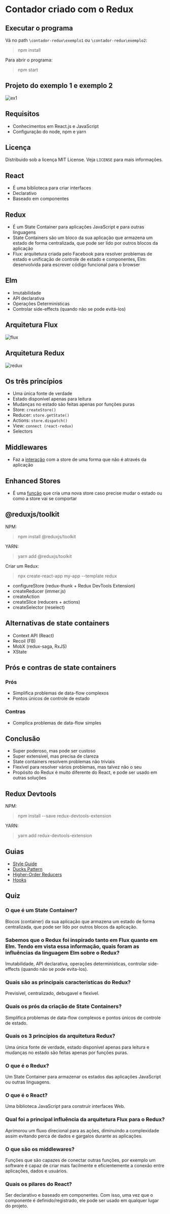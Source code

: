 # Contador criado com o Redux
## Executar o programa
Vá no path `\contador-redux\exemplo1` ou `\contador-redux\exemplo2`:
>npm install

Para abrir o programa:
>npm start

## Projeto do exemplo 1 e exemplo 2
![ex1](https://user-images.githubusercontent.com/72028645/134559458-3de7f96e-006a-4a62-adab-477af9fde2e7.PNG)

## Requisitos
- Conhecimentos em React.js e JavaScript
- Configuração do node, npm e yarn

## Licença
Distribuido sob a licença MIT License. Veja `LICENSE` para mais informações.

## React 
- É uma biblioteca para criar interfaces
- Declarativo
- Baseado em componentes

## Redux 
- É um State Container para aplicações JavaScript e para outras linguagens
- State Containers são um bloco da sua aplicação que armazena um estado de forma centralizada, que pode ser lido por outros blocos da aplicação
- Flux: arquitetura criada pelo Facebook para resolver problemas de estado e unificação de controle de estado e componentes, Elm: desenvolvida para escrever código funcional para o browser

## Elm
- Imutabilidade
- API declarativa
- Operações Determinísticas
- Controlar side-effects (quando não se pode evitá-los)

## Arquitetura Flux
![flux](https://user-images.githubusercontent.com/72028645/131545549-f1bc42b0-a011-450d-9f89-8903b9bfdcaa.png)

## Arquitetura Redux
![redux](https://user-images.githubusercontent.com/72028645/131546580-7da502a9-ecbb-4d43-9ff1-62cef74eb708.jpg)

## Os três princípios
- Uma única fonte de verdade
- Estado disponível apenas para leitura
- Mudanças no estado são feitas apenas por funções puras
- Store: `createStore()`
- Reducer: `store.getState()`
- Actions: `store.dispatch()`
- View: `connect (react-redux)`
- Selectors

## Middlewares
- Faz a [interação](https://redux.js.org/understanding/history-and-design/middleware) com a store de uma forma que não é através da aplicação

## Enhanced Stores
- É uma [função](https://chariotsolutions.com/blog/post/redux-middleware-and-enhancers-getting-redux-to-log-debug-and-process-async-work/) que cria uma nova store caso precise mudar o estado ou como a store vai se comportar 

## @reduxjs/toolkit
NPM:
>npm install @reduxjs/toolkit

YARN:
>yarn add @reduxjs/toolkit

Criar um Redux:
>npx create-react-app my-app --template redux

- configureStore (redux-thunk + Redux DevTools Extension)
- createReducer (immer.js)
- createAction
- createSlice (reducers + actions)
- createSelector (reselect)

## Alternativas de state containers
- Context API (React)
- Recoil (FB)
- MobX (redux-saga, RxJS)
- XState

## Prós e contras de state containers
### Prós
- Simplifica problemas de data-flow complexos
- Pontos únicos de controle de estado

### Contras
- Complica problemas de data-flow simples

## Conclusão
- Super poderoso, mas pode ser custoso
- Super extensível, mas precisa de clareza
- State containers resolvem problemas não triviais 
- Flexível para resolver vários problemas, mas talvez não o seu
- Propósito do Redux é muito diferente do React, e pode ser usado em outras soluções

## Redux Devtools
NPM:
>npm install --save redux-devtools-extension

YARN:
>yarn add redux-devtools-extension

## Guias
- [Style Guide](https://redux.js.org/style-guide/style-guide/)
- [Ducks Pattern](https://medium.com/@matthew.holman/what-is-redux-ducks-46bcb1ad04b7)
- [Higher-Order Reducers](https://www.digitalocean.com/community/tutorials/redux-higher-order-reducers)
- [Hooks](https://react-redux.js.org/api/hooks)

## Quiz
### O que é um State Container?
Blocos (container) da sua aplicação que armazena um estado de forma centralizada, que pode ser lido por outros blocos da aplicação.

### Sabemos que o Redux foi inspirado tanto em Flux quanto em Elm. Tendo em vista essa informação, quais foram as influências da linguagem Elm sobre o Redux?
Imutabilidade, API declarativa, operações determinísticas, controlar side-effects (quando não se pode evita-los).

### Quais são as principais características do Redux?
Previsível, centralizado, debugavel e flexível.

### Quais os prós da criação de State Containers?
Simplifica problemas de data-flow complexos e pontos únicos de controle de estado.

### Quais os 3 princípios da arquitetura Redux?
Uma única fonte de verdade, estado disponível apenas para leitura e mudanças no estado são feitas apenas por funções puras.

### O que é o Redux?
Um State Container para armazenar os estados das aplicações JavaScript ou outras linguagens.

### O que é o React?
Uma biblioteca JavaScript para construir interfaces Web.

### Qual foi a principal influência da arquitetura Flux para o Redux?
Aprimorou um fluxo direcional para as ações, diminuindo a complexidade assim evitando perca de dados e gargalos durante as aplicações.

### O que são os middlewares?
Funções que são capazes de conectar outras funções, por exemplo um software é capaz de criar mais facilmente e eficientemente a conexão entre aplicações, dados e usuários.

### Quais os pilares do React?
Ser declarativo e baseado em componentes. Com isso, uma vez que o componente é definido/registrado, ele pode ser usado em qualquer lugar do projeto.
